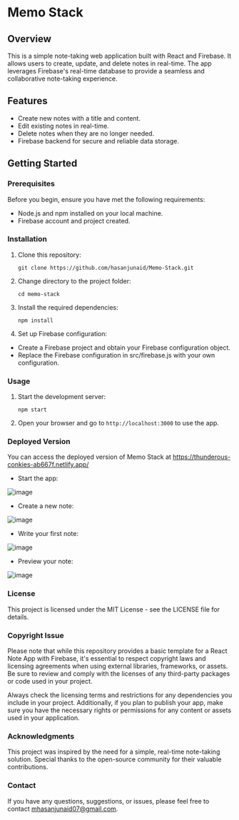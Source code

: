 # Memo Stack

## Overview

This is a simple note-taking web application built with React and Firebase. It allows users to create, update, and delete notes in real-time. The app leverages Firebase's real-time database to provide a seamless and collaborative note-taking experience.

## Features

- Create new notes with a title and content.
- Edit existing notes in real-time.
- Delete notes when they are no longer needed.
- Firebase backend for secure and reliable data storage.

## Getting Started

### Prerequisites

Before you begin, ensure you have met the following requirements:

- Node.js and npm installed on your local machine.
- Firebase account and project created.

### Installation

1. Clone this repository:

   ```shell
   git clone https://github.com/hasanjunaid/Memo-Stack.git
2. Change directory to the project folder:

   ```shell
   cd memo-stack
   
3. Install the required dependencies:

   ```shell
   npm install
   
4. Set up Firebase configuration:

- Create a Firebase project and obtain your Firebase configuration object.
- Replace the Firebase configuration in src/firebase.js with your own configuration.
  
### Usage
1. Start the development server:

   ```shell
   npm start
   
2. Open your browser and go to `http://localhost:3000` to use the app.

### Deployed Version

You can access the deployed version of Memo Stack at https://thunderous-conkies-ab667f.netlify.app/

- Start the app:

![image](https://github.com/hasanjunaid/Memo-Stack/assets/84090090/0f2f135f-c5fc-4a65-8030-46ccb54c37ef)

- Create a new note:

![image](https://github.com/hasanjunaid/Memo-Stack/assets/84090090/e4125d11-c38f-4f9d-89db-fc8ad57d2ae6)

- Write your first note:

![image](https://github.com/hasanjunaid/Memo-Stack/assets/84090090/815976e4-7f74-45ca-be43-f0853527efe7)

- Preview your note:

![image](https://github.com/hasanjunaid/Memo-Stack/assets/84090090/eeee1ff7-68ab-439c-acb4-b82430a588d8)

### License
This project is licensed under the MIT License - see the LICENSE file for details.

### Copyright Issue
Please note that while this repository provides a basic template for a React Note App with Firebase, it's essential to respect copyright laws and licensing agreements when using external libraries, frameworks, or assets. Be sure to review and comply with the licenses of any third-party packages or code used in your project.

Always check the licensing terms and restrictions for any dependencies you include in your project. Additionally, if you plan to publish your app, make sure you have the necessary rights or permissions for any content or assets used in your application.

### Acknowledgments
This project was inspired by the need for a simple, real-time note-taking solution.
Special thanks to the open-source community for their valuable contributions.

### Contact
If you have any questions, suggestions, or issues, please feel free to contact mhasanjunaid07@gmail.com.
